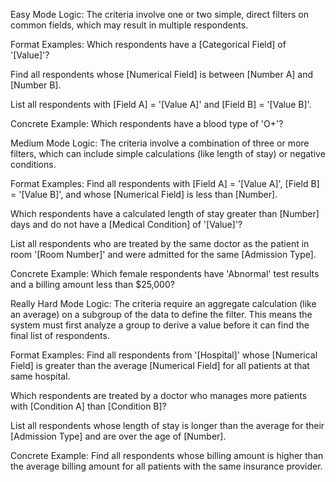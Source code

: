 Easy Mode
Logic: The criteria involve one or two simple, direct filters on common fields, which may result in multiple respondents.

Format Examples:
Which respondents have a [Categorical Field] of '[Value]'?

Find all respondents whose [Numerical Field] is between [Number A] and [Number B].

List all respondents with [Field A] = '[Value A]' and [Field B] = '[Value B]'.

Concrete Example:
Which respondents have a blood type of 'O+'?

Medium Mode
Logic: The criteria involve a combination of three or more filters, which can include simple calculations (like length of stay) or negative conditions.

Format Examples:
Find all respondents with [Field A] = '[Value A]', [Field B] = '[Value B]', and whose [Numerical Field] is less than [Number].

Which respondents have a calculated length of stay greater than [Number] days and do not have a [Medical Condition] of '[Value]'?

List all respondents who are treated by the same doctor as the patient in room '[Room Number]' and were admitted for the same [Admission Type].

Concrete Example:
Which female respondents have 'Abnormal' test results and a billing amount less than $25,000?

Really Hard Mode
Logic: The criteria require an aggregate calculation (like an average) on a subgroup of the data to define the filter. This means the system must first analyze a group to derive a value before it can find the final list of respondents.

Format Examples:
Find all respondents from '[Hospital]' whose [Numerical Field] is greater than the average [Numerical Field] for all patients at that same hospital.

Which respondents are treated by a doctor who manages more patients with [Condition A] than [Condition B]?

List all respondents whose length of stay is longer than the average for their [Admission Type] and are over the age of [Number].

Concrete Example:
Find all respondents whose billing amount is higher than the average billing amount for all patients with the same insurance provider.